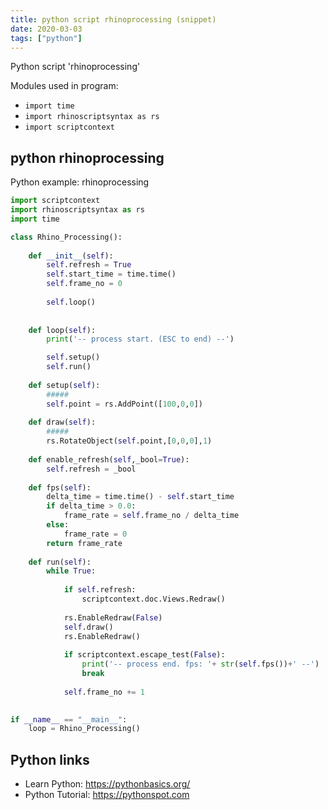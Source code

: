 ```yaml
---
title: python script rhinoprocessing (snippet)
date: 2020-03-03
tags: ["python"]
---
```

Python script 'rhinoprocessing'


Modules used in program: 
* `import time`
* `import rhinoscriptsyntax as rs`
* `import scriptcontext`

## python rhinoprocessing

Python example: rhinoprocessing

```python
import scriptcontext
import rhinoscriptsyntax as rs
import time

class Rhino_Processing():
    
    def __init__(self):
        self.refresh = True
        self.start_time = time.time()
        self.frame_no = 0
        
        self.loop()
        
    
    def loop(self):
        print('-- process start. (ESC to end) --')

        self.setup()
        self.run()
    
    def setup(self):
        #####
        self.point = rs.AddPoint([100,0,0])
        
    def draw(self):
        #####
        rs.RotateObject(self.point,[0,0,0],1)
        
    def enable_refresh(self,_bool=True):
        self.refresh = _bool
        
    def fps(self):
        delta_time = time.time() - self.start_time
        if delta_time > 0.0:
            frame_rate = self.frame_no / delta_time
        else:
            frame_rate = 0
        return frame_rate
        
    def run(self):
        while True:
            
            if self.refresh:
                scriptcontext.doc.Views.Redraw()
            
            rs.EnableRedraw(False)
            self.draw()
            rs.EnableRedraw()
            
            if scriptcontext.escape_test(False):
                print('-- process end. fps: '+ str(self.fps())+' --')
                break
            
            self.frame_no += 1
                

if __name__ == "__main__":
    loop = Rhino_Processing()


```

## Python links

- Learn Python: https://pythonbasics.org/
- Python Tutorial: https://pythonspot.com
